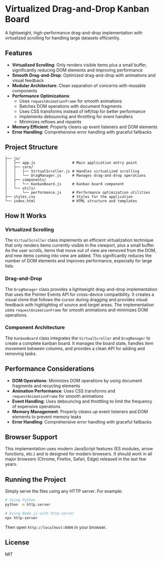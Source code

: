# Virtualized Drag-and-Drop Kanban Board

A lightweight, high-performance drag-and-drop implementation with virtualized scrolling for handling large datasets efficiently.

## Features

- **Virtualized Scrolling**: Only renders visible items plus a small buffer, significantly reducing DOM elements and improving performance
- **Smooth Drag-and-Drop**: Optimized drag-and-drop with animations and visual feedback
- **Modular Architecture**: Clean separation of concerns with reusable components
- **Performance Optimizations**:
  - Uses `requestAnimationFrame` for smooth animations
  - Batches DOM operations with document fragments
  - Uses CSS transforms instead of left/top for better performance
  - Implements debouncing and throttling for event handlers
  - Minimizes reflows and repaints
- **Memory Efficient**: Properly cleans up event listeners and DOM elements
- **Error Handling**: Comprehensive error handling with graceful fallbacks

## Project Structure

```
├── js/
│   ├── app.js                 # Main application entry point
│   ├── core/
│   │   ├── VirtualScroller.js # Handles virtualized scrolling
│   │   └── DragManager.js     # Manages drag-and-drop operations
│   ├── components/
│   │   └── KanbanBoard.js     # Kanban board component
│   └── utils/
│       └── performance.js     # Performance optimization utilities
├── styles.css                 # Styles for the application
└── index.html                 # HTML structure and templates
```

## How It Works

### Virtualized Scrolling

The `VirtualScroller` class implements an efficient virtualization technique that only renders items currently visible in the viewport, plus a small buffer. As the user scrolls, items that move out of view are removed from the DOM, and new items coming into view are added. This significantly reduces the number of DOM elements and improves performance, especially for large lists.

### Drag-and-Drop

The `DragManager` class provides a lightweight drag-and-drop implementation that uses the Pointer Events API for cross-device compatibility. It creates a visual clone that follows the cursor during dragging and provides visual feedback with highlighting of source and target areas. The implementation uses `requestAnimationFrame` for smooth animations and minimizes DOM operations.

### Component Architecture

The `KanbanBoard` class integrates the `VirtualScroller` and `DragManager` to create a complete kanban board. It manages the board state, handles item movement between columns, and provides a clean API for adding and removing tasks.

## Performance Considerations

- **DOM Operations**: Minimizes DOM operations by using document fragments and recycling elements
- **Animation Performance**: Uses CSS transforms and `requestAnimationFrame` for smooth animations
- **Event Handling**: Uses debouncing and throttling to limit the frequency of expensive operations
- **Memory Management**: Properly cleans up event listeners and DOM elements to prevent memory leaks
- **Error Handling**: Comprehensive error handling with graceful fallbacks

## Browser Support

This implementation uses modern JavaScript features (ES modules, arrow functions, etc.) and is designed for modern browsers. It should work in all major browsers (Chrome, Firefox, Safari, Edge) released in the last few years.

## Running the Project

Simply serve the files using any HTTP server. For example:

```bash
# Using Python
python -m http.server

# Using Node.js with http-server
npx http-server
```

Then open `http://localhost:8000` in your browser.

## License

MIT 